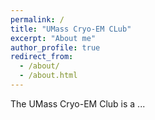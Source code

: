 ```yaml
---
permalink: /
title: "UMass Cryo-EM CLub"
excerpt: "About me"
author_profile: true
redirect_from: 
  - /about/
  - /about.html
---
```


The UMass Cryo-EM Club is a ...
